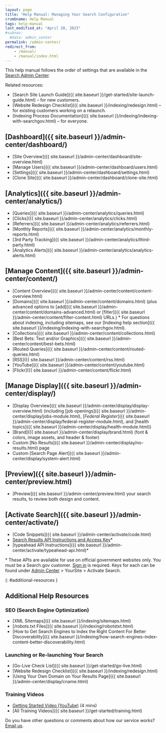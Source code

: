 ```yaml
---
layout: page
title: "Help Manual: Managing Your Search Configuration"
crumbname: Help Manual
tags: help-manual
last_modified_at: "April 20, 2023"
#subnav:
  #data: admin_center
permalink: /admin-center/
redirect_from:
    - /manual/
    - /manual/index.html
---
```


This help manual follows the order of settings that are available in the [Search Admin Center](https://search.usa.gov/sites).

Related resources:

* [Search Site Launch Guide]({{ site.baseurl }}/get-started/site-launch-guide.html) &ndash; for new customers.
* [Website Redesign Checklist]({{ site.baseurl }}/indexing/redesign.html) &ndash; for existing customers working on a relaunch.
* [Indexing Process Documentation]({{ site.baseurl }}/indexing/indexing-with-searchgov.html) &ndash; for everyone.


## <i class="icon-dashboard"></i> [Dashboard]({{ site.baseurl }}/admin-center/dashboard/)

* [Site Overview]({{ site.baseurl }}/admin-center/dashboard/site-overview.html)
* [Manage Users]({{ site.baseurl }}/admin-center/dashboard/users.html)
* [Settings]({{ site.baseurl }}/admin-center/dashboard/settings.html)
* [Clone Site]({{ site.baseurl }}/admin-center/dashboard/clone-site.html)

## <i class="icon-bar-chart"></i> [Analytics]({{ site.baseurl }}/admin-center/analytics/)

* [Queries]({{ site.baseurl }}/admin-center/analytics/queries.html)
* [Clicks]({{ site.baseurl }}/admin-center/analytics/clicks.html)
* [Referrers]({{ site.baseurl }}/admin-center/analytics/referrers.html)
* [Monthly Reports]({{ site.baseurl }}/admin-center/analytics/monthly-reports.html)
* [3rd Party Tracking]({{ site.baseurl }}/admin-center/analytics/third-party.html)
* [Analytics Alerts]({{ site.baseurl }}/admin-center/analytics/analytics-alerts.html)

## <i class="icon-file"></i> [Manage Content]({{ site.baseurl }}/admin-center/content/)

* [Content Overview]({{ site.baseurl }}/admin-center/content/content-overview.html)
* [Domains]({{ site.baseurl }}/admin-center/content/domains.html) (plus advanced options to [add]({{ site.baseurl }}/admin-center/content/domains-advanced.html) or [filter]({{ site.baseurl }}/admin-center/content/filter-content.html) URLs.)
  \* For questions about indexing, including sitemaps, see our [Indexing help section]({{ site.baseurl }}/indexing/indexing-with-searchgov.html).<br>
* [Collections]({{ site.baseurl }}/admin-center/content/collections.html)
* [Best Bets: Text and/or Graphics]({{ site.baseurl }}/admin-center/content/best-bets.html)
* [Routed Queries]({{ site.baseurl }}/admin-center/content/routed-queries.html)
* [RSS]({{ site.baseurl }}/admin-center/content/rss.html)
* [YouTube]({{ site.baseurl }}/admin-center/content/youtube.html)
* [Flickr]({{ site.baseurl }}/admin-center/content/flickr.html)

## <i class="icon-desktop"></i> [Manage Display]({{ site.baseurl }}/admin-center/display/)

* [Display Overview]({{ site.baseurl }}/admin-center/display/display-overview.html) (including [job openings]({{ site.baseurl }}/admin-center/display/jobs-module.html), [*Federal Register*]({{ site.baseurl }}/admin-center/display/federal-register-module.html), and [health topics]({{ site.baseurl }}/admin-center/display/health-module.html))
* [Brand]({{ site.baseurl }}/admin-center/display/brand.html) (font & colors, image assets, and header & footer)
* Custom [No Results]({{ site.baseurl }}/admin-center/display/no-results.html) page
* Custom [Search Page Alert]({{ site.baseurl }}/admin-center/display/system-alert.html)

## <i class="icon-eye-open"></i> [Preview]({{ site.baseurl }}/admin-center/preview.html)

* [Preview]({{ site.baseurl }}/admin-center/preview.html) your search results, to review both design and content.

## <i class="icon-code"></i> [Activate Search]({{ site.baseurl }}/admin-center/activate/)

* [Code Snippets]({{ site.baseurl }}/admin-center/activate/code.html)
* [Search Results API Instructions and Access Key](https://open.gsa.gov/api/searchgov-results/)\*
* [typeahead API Instructions]({{ site.baseurl }}/admin-center/activate/typeahead-api.html)\*

\* These APIs are available for use on official government websites only. You must be a Search.gov customer. [Sign in](https://search.usa.gov/sites) is required. Keys for each can be found under [Admin Center](https://search.usa.gov/sites) > YourSite > Activate Search.

{: #additional-resources }

## Additional Help Resources

### SEO (Search Engine Optimization)

* [XML Sitemaps]({{ site.baseurl }}/indexing/sitemaps.html)
* [/robots.txt Files]({{ site.baseurl }}/indexing/robotstxt.html)
* [How to Get Search Engines to Index the Right Content For Better Discoverability]({{ site.baseurl }}/indexing/how-search-engines-index-content-better-discoverability.html)

### Launching or Re-launching Your Search
* [Go-Live Check List]({{ site.baseurl }}/get-started/go-live.html)
* [Website Redesign Checklist]({{ site.baseurl }}/indexing/redesign.html)
* [Using Your Own Domain on Your Results Page]({{ site.baseurl }}/admin-center/display/cname.html)

### Training Videos
* [Getting Started Video (YouTube)](https://www.youtube.com/watch?v=TnlpuudK_WY) (4 mins)
* [All Training Videos]({{ site.baseurl }}/get-started/training.html)

Do you have other questions or comments about how our service works? [Email us](mailto:search@gsa.gov).
